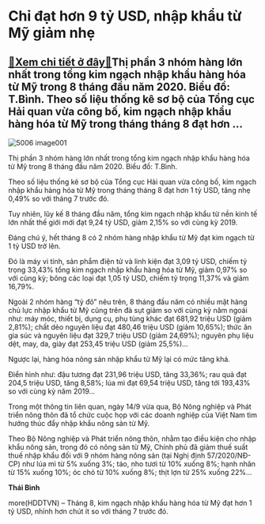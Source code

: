 Chỉ đạt hơn 9 tỷ USD, nhập khẩu từ Mỹ giảm nhẹ
==============================================

[:gift:Xem chi tiết ở đây:gift:](https://hddtvn.com/chi-dat-hon-9-ty-usd-nhap-khau-tu-my-giam-nhe/)Thị phần 3 nhóm hàng lớn nhất trong tổng kim ngạch nhập khẩu hàng hóa từ Mỹ trong 8 tháng đầu năm 2020. Biểu đồ: T.Bình. Theo số liệu thống kê sơ bộ của Tổng cục Hải quan vừa công bố, kim ngạch nhập khẩu hàng hóa từ Mỹ trong tháng tháng 8 đạt hơn …
--------------------------------------------------------------------------------------------------------------------------------------------------------------------------------------------------------------------------------------------------------





![5006 image001](https://haiquanonline.com.vn/stores/news_dataimages/binhht/092020/18/09/in_article/5006_image001.png?rt=20200918105312 "undefined")


Thị phần 3 nhóm hàng lớn nhất trong tổng kim ngạch nhập khẩu hàng hóa từ Mỹ trong 8 tháng đầu năm 2020. Biểu đồ: T.Bình.



Theo số liệu thống kê sơ bộ của Tổng cục Hải quan vừa công bố, kim ngạch nhập khẩu hàng hóa từ Mỹ trong tháng tháng 8 đạt hơn 1 tỷ USD, tăng nhẹ 0,49% so với tháng 7 trước đó.


Tuy nhiên, lũy kế 8 tháng đầu năm, tổng kim ngạch nhập khẩu từ nền kinh tế lớn nhất thế giới mới đạt 9,24 tỷ USD, giảm 2,15% so với cùng kỳ 2019.


Đáng chú ý, hết tháng 8 có 2 nhóm hàng nhập khẩu từ Mỹ đạt kim ngạch từ 1 tỷ USD trở lên.


Đó là máy vi tính, sản phẩm điện tử và linh kiện đạt 3,09 tỷ USD, chiếm tỷ trọng 33,43% tổng kim ngạch nhập khẩu hàng hóa từ Mỹ, giảm 0,97% so với cùng kỳ; bông các loại đạt 1,05 tỷ USD, chiếm tỷ trọng 11,37% và giảm 16,79%.


Ngoài 2 nhóm hàng “tỷ đô” nêu trên, 8 tháng đầu năm có nhiều mặt hàng chủ lực nhập khẩu từ Mỹ cũng trên đà sụt giảm so với cùng kỳ năm ngoái như: máy móc, thiết bị, dụng cụ, phụ tùng khác đạt 681,92 triệu USD (giảm 2,81%); chất dẻo nguyên liệu đạt 480,46 triệu USD (giảm 10,65%); thức ăn gia súc và nguyên liệu đạt 329,7 triệu USD (giảm 24,69%); nguyên phụ liệu dệt, may, da, giày đạt 253,45 triệu USD (giảm 25,5%)…


Ngược lại, hàng hóa nông sản nhập khẩu từ Mỹ lại có mức tăng khá.


Điển hình như: đậu tương đạt 231,96 triệu USD, tăng 33,36%; rau quả đạt 204,5 triệu USD, tăng 8,58%; lúa mì đạt 69,54 triệu USD, tăng tới 193,43% so với cùng kỳ năm 2019…


Trong một thông tin liên quan, ngày 14/9 vừa qua, Bộ Nông nghiệp và Phát triển nông thôn đã tổ chức cuộc họp với các doanh nghiệp của Việt Nam tìm hướng thúc đẩy nhập khẩu nông sản từ Mỹ.


Theo Bộ Nông nghiệp và Phát triển nông thôn, nhằm tạo điều kiện cho nhập khẩu nông sản, trong đó có nông sản từ Mỹ, Chính phủ đã giảm thuế suất thuế nhập khẩu đối với 9 nhóm hàng nông sản (tại Nghị định 57/2020/NĐ-CP) như lúa mì từ 5% xuống 3%; táo, nho tươi từ 10% xuống 8%; hạnh nhân từ 15% xuống 10%; óc chó từ 10% xuống 8%; thịt lợn từ 25% xuống 22%…




**Thái Bình**



more(HDDTVN) – Tháng 8, kim ngạch nhập khẩu hàng hóa từ Mỹ đạt hơn 1 tỷ USD, nhỉnh hơn chút ít so với tháng 7 trước đó.


